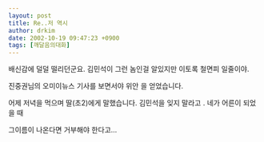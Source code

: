 ```yaml
---
layout: post
title: Re..저 역시
author: drkim
date: 2002-10-19 09:47:23 +0900
tags: [깨달음의대화]
---
```

배신감에 덜덜 떨리던군요. 김민석이 그런 놈인걸 알있지만 이토록 철면피 일줄이야.
  
진중권님의 오미이뉴스 기사를 보면서야 위안 을 얻었습니다.
  
어제 저녁을 먹으며 딸(초2)에게 말했습니다. 김민석을 잊지 말라고 . 네가 어른이 되었을 때
  
그이름이 나온다면 거부해야 한다고...